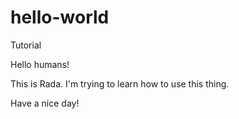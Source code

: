 # hello-world
Tutorial


Hello humans!

This is Rada. I'm trying to learn how to use this thing.

Have a nice day!
